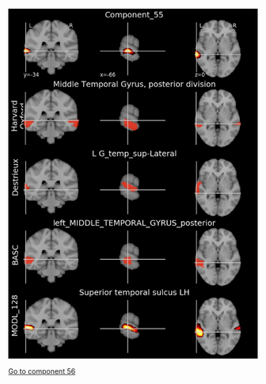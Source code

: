 


![55](preliminary/55.jpg "Component 55")

[Go to component 56](https://parietal-inria.github.io/MODL_atlas/1024/56 "Component 56")